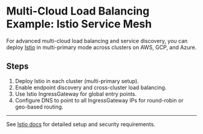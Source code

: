 # Multi-Cloud Load Balancing Example: Istio Service Mesh

For advanced multi-cloud load balancing and service discovery, you can deploy [Istio](https://istio.io/latest/docs/setup/install/multicluster/) in multi-primary mode across clusters on AWS, GCP, and Azure.

## Steps
1. Deploy Istio in each cluster (multi-primary setup).
2. Enable endpoint discovery and cross-cluster load balancing.
3. Use Istio IngressGateway for global entry points.
4. Configure DNS to point to all IngressGateway IPs for round-robin or geo-based routing.

---

See [Istio docs](https://istio.io/latest/docs/setup/install/multicluster/) for detailed setup and security requirements.

